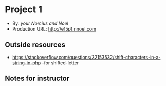 # Project 1

- By: _your Norcius and Noel_
- Production URL: <http://e15p1.nnoel.com>

## Outside resources
* https://stackoverflow.com/questions/32153532/shift-characters-in-a-string-in-php
    -for shifted-letter

## Notes for instructor
